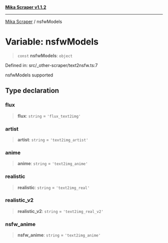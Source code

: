 [**Mika Scraper v1.1.2**](../README.md)

***

[Mika Scraper](../README.md) / nsfwModels

# Variable: nsfwModels

> `const` **nsfwModels**: `object`

Defined in: src/\_other-scraper/text2nsfw.ts:7

nsfwModels supported

## Type declaration

### flux

> **flux**: `string` = `'flux_text2img'`

### artist

> **artist**: `string` = `'text2img_artist'`

### anime

> **anime**: `string` = `'text2img_anime'`

### realistic

> **realistic**: `string` = `'text2img_real'`

### realistic\_v2

> **realistic\_v2**: `string` = `'text2img_real_v2'`

### nsfw\_anime

> **nsfw\_anime**: `string` = `'text2img_anime'`

